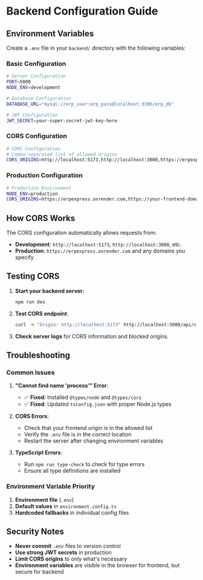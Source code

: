 # Backend Configuration Guide

## Environment Variables

Create a `.env` file in your `backend/` directory with the following variables:

### Basic Configuration

```bash
# Server Configuration
PORT=5000
NODE_ENV=development

# Database Configuration
DATABASE_URL="mysql://erp_user:erp_pass@localhost:3306/erp_db"

# JWT Configuration
JWT_SECRET=your-super-secret-jwt-key-here
```

### CORS Configuration

```bash
# CORS Configuration
# Comma-separated list of allowed origins
CORS_ORIGINS=http://localhost:5173,http://localhost:3000,https://erpexpress.onrender.com
```

### Production Configuration

```bash
# Production Environment
NODE_ENV=production
CORS_ORIGINS=https://erpexpress.onrender.com,https://your-frontend-domain.com
```

## How CORS Works

The CORS configuration automatically allows requests from:

- **Development**: `http://localhost:5173`, `http://localhost:3000`, etc.
- **Production**: `https://erpexpress.onrender.com` and any domains you specify

## Testing CORS

1. **Start your backend server**:

   ```bash
   npm run dev
   ```

2. **Test CORS endpoint**:

   ```bash
   curl -H "Origin: http://localhost:5173" http://localhost:5000/api/cors-test
   ```

3. **Check server logs** for CORS information and blocked origins.

## Troubleshooting

### Common Issues

1. **"Cannot find name 'process'" Error**:

   - ✅ **Fixed**: Installed `@types/node` and `@types/cors`
   - ✅ **Fixed**: Updated `tsconfig.json` with proper Node.js types

2. **CORS Errors**:

   - Check that your frontend origin is in the allowed list
   - Verify the `.env` file is in the correct location
   - Restart the server after changing environment variables

3. **TypeScript Errors**:
   - Run `npm run type-check` to check for type errors
   - Ensure all type definitions are installed

### Environment Variable Priority

1. **Environment file** (`.env`)
2. **Default values** in `environment.config.ts`
3. **Hardcoded fallbacks** in individual config files

## Security Notes

- **Never commit** `.env` files to version control
- **Use strong JWT secrets** in production
- **Limit CORS origins** to only what's necessary
- **Environment variables** are visible in the browser for frontend, but secure for backend
